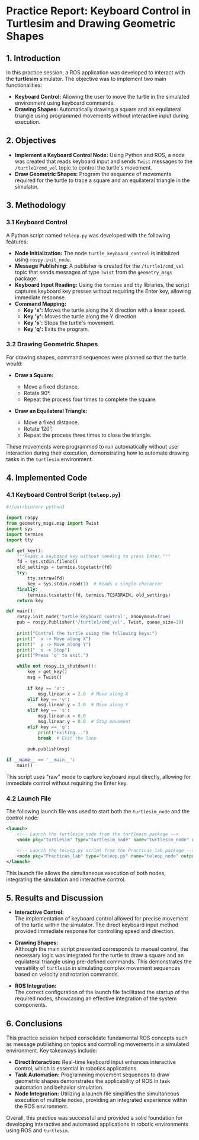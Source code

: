 # Practice Report: Keyboard Control in Turtlesim and Drawing Geometric Shapes

## 1. Introduction

In this practice session, a ROS application was developed to interact with the **turtlesim** simulator. The objective was to implement two main functionalities:  
- **Keyboard Control:** Allowing the user to move the turtle in the simulated environment using keyboard commands.  
- **Drawing Shapes:** Automatically drawing a square and an equilateral triangle using programmed movements without interactive input during execution.

## 2. Objectives

- **Implement a Keyboard Control Node:** Using Python and ROS, a node was created that reads keyboard input and sends `Twist` messages to the `/turtle1/cmd_vel` topic to control the turtle's movement.  
- **Draw Geometric Shapes:** Program the sequence of movements required for the turtle to trace a square and an equilateral triangle in the simulator.

## 3. Methodology

### 3.1 Keyboard Control

A Python script named `teleop.py` was developed with the following features:

- **Node Initialization:** The node `turtle_keyboard_control` is initialized using `rospy.init_node`.
- **Message Publishing:** A publisher is created for the `/turtle1/cmd_vel` topic that sends messages of type `Twist` from the `geometry_msgs` package.
- **Keyboard Input Reading:** Using the `termios` and `tty` libraries, the script captures keyboard key presses without requiring the Enter key, allowing immediate response.
- **Command Mapping:**  
  - **Key 'x':** Moves the turtle along the X direction with a linear speed.
  - **Key 'y':** Moves the turtle along the Y direction.
  - **Key 's':** Stops the turtle's movement.
  - **Key 'q':** Exits the program.

### 3.2 Drawing Geometric Shapes

For drawing shapes, command sequences were planned so that the turtle would:

- **Draw a Square:**  
  - Move a fixed distance.
  - Rotate 90°.
  - Repeat the process four times to complete the square.

- **Draw an Equilateral Triangle:**  
  - Move a fixed distance.
  - Rotate 120°.
  - Repeat the process three times to close the triangle.

These movements were programmed to run automatically without user interaction during their execution, demonstrating how to automate drawing tasks in the `turtlesim` environment.

## 4. Implemented Code

### 4.1 Keyboard Control Script (`teleop.py`)

```python
#!/usr/bin/env python3

import rospy
from geometry_msgs.msg import Twist
import sys
import termios
import tty

def get_key():
    """Reads a keyboard key without needing to press Enter."""
    fd = sys.stdin.fileno()
    old_settings = termios.tcgetattr(fd)
    try:
        tty.setraw(fd)
        key = sys.stdin.read(1)  # Reads a single character
    finally:
        termios.tcsetattr(fd, termios.TCSADRAIN, old_settings)
    return key

def main():
    rospy.init_node('turtle_keyboard_control', anonymous=True)
    pub = rospy.Publisher('/turtle1/cmd_vel', Twist, queue_size=10)
    
    print("Control the turtle using the following keys:")
    print("  x -> Move along X")
    print("  y -> Move along Y")
    print("  s -> Stop")
    print("Press 'q' to exit.")

    while not rospy.is_shutdown():
        key = get_key()
        msg = Twist()
        
        if key == 'x':
            msg.linear.x = 2.0  # Move along X
        elif key == 'y':
            msg.linear.y = 2.0  # Move along Y
        elif key == 's':
            msg.linear.x = 0.0
            msg.linear.y = 0.0  # Stop movement
        elif key == 'q':  
            print("Exiting...")
            break  # Exit the loop
        
        pub.publish(msg)

if __name__ == '__main__':
    main()
```

This script uses "raw" mode to capture keyboard input directly, allowing for immediate control without requiring the Enter key.

### 4.2 Launch File

The following launch file was used to start both the `turtlesim_node` and the control node:

```xml
<launch>
    <!-- Launch the turtlesim_node from the turtlesim package -->
    <node pkg="turtlesim" type="turtlesim_node" name="turtlesim_node" output="screen"/>

    <!-- Launch the teleop.py script from the Practicas_lab package -->
    <node pkg="Practicas_lab" type="teleop.py" name="teleop_node" output="screen"/>
</launch>
```

This launch file allows the simultaneous execution of both nodes, integrating the simulation and interactive control.

## 5. Results and Discussion

- **Interactive Control:**  
  The implementation of keyboard control allowed for precise movement of the turtle within the simulator. The direct keyboard input method provided immediate response for controlling speed and direction.

- **Drawing Shapes:**  
  Although the main script presented corresponds to manual control, the necessary logic was integrated for the turtle to draw a square and an equilateral triangle using pre-defined commands. This demonstrates the versatility of `turtlesim` in simulating complex movement sequences based on velocity and rotation commands.

- **ROS Integration:**  
  The correct configuration of the launch file facilitated the startup of the required nodes, showcasing an effective integration of the system components.

## 6. Conclusions

This practice session helped consolidate fundamental ROS concepts such as message publishing on topics and controlling movements in a simulated environment. Key takeaways include:

- **Direct Interaction:** Real-time keyboard input enhances interactive control, which is essential in robotics applications.
- **Task Automation:** Programming movement sequences to draw geometric shapes demonstrates the applicability of ROS in task automation and behavior simulation.
- **Node Integration:** Utilizing a launch file simplifies the simultaneous execution of multiple nodes, providing an integrated experience within the ROS environment.

Overall, this practice was successful and provided a solid foundation for developing interactive and automated applications in robotic environments using ROS and `turtlesim`.

